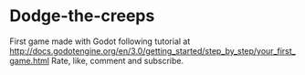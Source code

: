 # Dodge-the-creeps
First game made with Godot following tutorial at http://docs.godotengine.org/en/3.0/getting_started/step_by_step/your_first_game.html
Rate, like, comment and subscribe.
